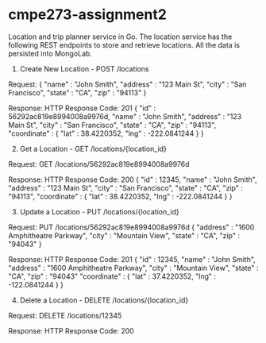 # cmpe273-assignment2
Location and trip planner service in Go.
The location service has the following REST endpoints to store and retrieve locations. All the data is persisted into MongoLab.

1) Create New Location - POST /locations

Request:
{
   "name" : "John Smith",
   "address" : "123 Main St",
   "city" : "San Francisco",
   "state" : "CA",
   "zip" : "94113"
}

Response:
HTTP Response Code: 201
{
   "id" : 56292ac819e8994008a9976d,
   "name" : "John Smith",
   "address" : "123 Main St",
   "city" : "San Francisco",
   "state" : "CA",
   "zip" : "94113",
   "coordinate" : { 
      "lat" : 38.4220352,
     "lng" : -222.0841244
   }
}

2) Get a Location - GET /locations/{location_id}

Request:
GET /locations/56292ac819e8994008a9976d

Response:
HTTP Response Code: 200
{
   "id" : 12345,
   "name" : "John Smith",
   "address" : "123 Main St",
   "city" : "San Francisco",
   "state" : "CA",
   "zip" : "94113",
   "coordinate" : { 
      "lat" : 38.4220352,
     "lng" : -222.0841244
   }
}


3) Update a Location - PUT /locations/{location_id}

Request:
PUT /locations/56292ac819e8994008a9976d
{
   "address" : "1600 Amphitheatre Parkway",
   "city" : "Mountain View",
   "state" : "CA",
   "zip" : "94043"
}

Response:
HTTP Response Code: 201
{
   "id" : 12345,
   "name" : "John Smith",
   "address" : "1600 Amphitheatre Parkway",
   "city" : "Mountain View",
   "state" : "CA",
   "zip" : "94043"
   "coordinate" : { 
      "lat" : 37.4220352,
     "lng" : -122.0841244
   }
}

4) Delete a Location - DELETE /locations/{location_id}

Request:
DELETE  /locations/12345

Response:
HTTP Response Code: 200
